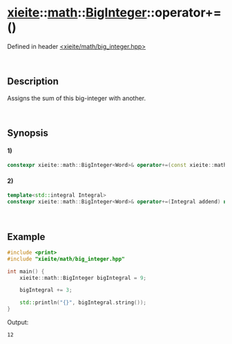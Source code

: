 # [xieite](../../../../../xieite.md)\:\:[math](../../../../../math.md)\:\:[BigInteger<Word>](../../../../big_integer.md)\:\:operator+=\(\)
Defined in header [<xieite/math/big_integer.hpp>](../../../../../../../include/xieite/math/big_integer.hpp)

&nbsp;

## Description
Assigns the sum of this big-integer with another.

&nbsp;

## Synopsis
#### 1)
```cpp
constexpr xieite::math::BigInteger<Word>& operator+=(const xieite::math::BigInteger<Word>& addend) noexcept;
```
#### 2)
```cpp
template<std::integral Integral>
constexpr xieite::math::BigInteger<Word>& operator+=(Integral addend) noexcept;
```

&nbsp;

## Example
```cpp
#include <print>
#include "xieite/math/big_integer.hpp"

int main() {
    xieite::math::BigInteger bigIntegral = 9;

    bigIntegral += 3;

    std::println("{}", bigIntegral.string());
}
```
Output:
```
12
```
